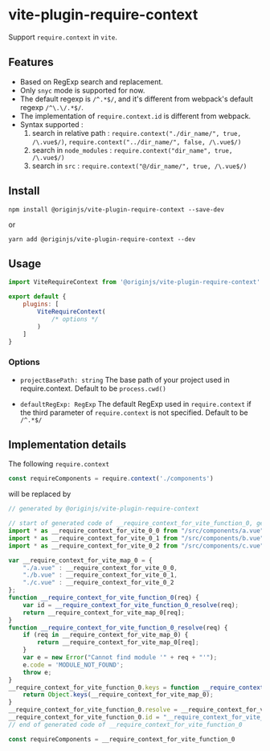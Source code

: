 # vite-plugin-require-context
Support `require.context` in `vite`.

## Features
- Based on RegExp search and replacement.
- Only `snyc` mode is supported for now.
- The default regexp is `/^.*$/`, and it's different from webpack's default regexp `/^\.\/.*$/`.
- The implementation of `require.context.id` is different from webpack.
- Syntax supported :
    1. search in relative path : `require.context("./dir_name/", true, /\.vue$/)`, `require.context("../dir_name/", false, /\.vue$/)`
    2. search in `node_modules` : `require.context("dir_name", true, /\.vue$/)`
    3. search in `src` : `require.context("@/dir_name/", true, /\.vue$/)`

## Install
```shell
npm install @originjs/vite-plugin-require-context --save-dev
```
or
```shell
yarn add @originjs/vite-plugin-require-context --dev
```

## Usage
```js
import ViteRequireContext from '@originjs/vite-plugin-require-context'

export default {
    plugins: [
        ViteRequireContext(
            /* options */
        )
    ]
}
```

### Options
- `projectBasePath: string`
  The base path of your project used in require.context. Default to be `process.cwd()`

- `defaultRegExp: RegExp`
  The default RegExp used in `require.context` if the third parameter of `require.context` is not specified. Default to be `/^.*$/`

## Implementation details
The following `require.context`
```js
const requireComponents = require.context('./components')
```
will be replaced by
```js
// generated by @originjs/vite-plugin-require-context

// start of generated code of __require_context_for_vite_function_0, generated by @originjs/vite-plugin-require-context
import * as __require_context_for_vite_0_0 from "/src/components/a.vue";
import * as __require_context_for_vite_0_1 from "/src/components/b.vue";
import * as __require_context_for_vite_0_2 from "/src/components/c.vue";

var __require_context_for_vite_map_0 = {
	"./a.vue" : __require_context_for_vite_0_0,
	"./b.vue" : __require_context_for_vite_0_1,
	"./c.vue" : __require_context_for_vite_0_2
};
function __require_context_for_vite_function_0(req) {
    var id = __require_context_for_vite_function_0_resolve(req);
    return __require_context_for_vite_map_0[req];
}
function __require_context_for_vite_function_0_resolve(req) {
    if (req in __require_context_for_vite_map_0) {
        return __require_context_for_vite_map_0[req];
    }
    var e = new Error("Cannot find module '" + req + "'");
    e.code = 'MODULE_NOT_FOUND';
    throw e;
}
__require_context_for_vite_function_0.keys = function __require_context_for_vite_function_0_keys() {
    return Object.keys(__require_context_for_vite_map_0);
}
__require_context_for_vite_function_0.resolve = __require_context_for_vite_function_0_resolve
__require_context_for_vite_function_0.id = "__require_context_for_vite_function_0"
// end of generated code of __require_context_for_vite_function_0

const requireComponents = __require_context_for_vite_function_0
```
